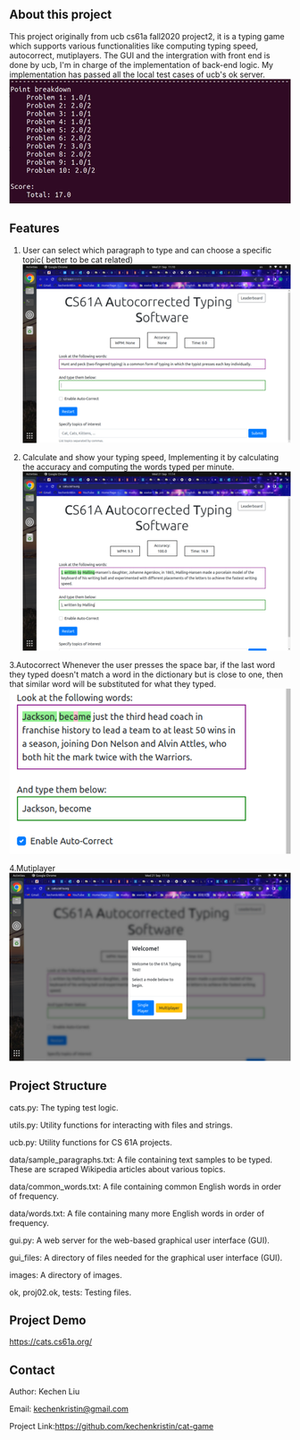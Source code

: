 ## About this project
This project originally from ucb cs61a fall2020 project2, it is a typing game which supports various functionalities like computing typing speed, autocorrect, mutiplayers. 
The GUI and the intergration with front end is done by ucb, I'm in charge of the implementation of back-end logic.
My implementation has passed all the local test cases of ucb's ok server.
![avatar](https://github.com/kechenkristin/imagesGitHub/blob/main/projects/CS61A/grade.png)

## Features
1. User can select which paragraph to type and can choose a specific topic( better to be cat related)
![avatar](https://github.com/kechenkristin/imagesGitHub/blob/main/projects/CS61A/demo.png)

2. Calculate and show your typing speed, 
Implementing it by calculating the accuracy and computing the words typed per minute.
![avatar](https://github.com/kechenkristin/imagesGitHub/blob/main/projects/CS61A/speed.png)

3.Autocorrect
Whenever the user presses the space bar, if the last word they typed doesn't match a word in the dictionary but is close to one, 
then that similar word will be substituted for what they typed.
![avatar](https://github.com/kechenkristin/imagesGitHub/blob/main/projects/CS61A/autocorret.png)

4.Mutiplayer
![avatar](https://github.com/kechenkristin/imagesGitHub/blob/main/projects/CS61A/mutiplayer.png)



## Project Structure
cats.py: The typing test logic.

utils.py: Utility functions for interacting with files and strings.

ucb.py: Utility functions for CS 61A projects.

data/sample_paragraphs.txt: A file containing text samples to be typed. These are scraped Wikipedia articles about various topics.

data/common_words.txt: A file containing common English words in order of frequency.

data/words.txt: A file containing many more English words in order of frequency.

gui.py: A web server for the web-based graphical user interface (GUI).

gui_files: A directory of files needed for the graphical user interface (GUI).

images: A directory of images.

ok, proj02.ok, tests: Testing files.

## Project Demo
https://cats.cs61a.org/

## Contact
Author: Kechen Liu

Email: kechenkristin@gmail.com

Project Link:https://github.com/kechenkristin/cat-game

